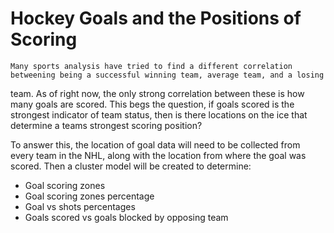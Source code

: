 # Hockey Goals and the Positions of Scoring

    Many sports analysis have tried to find a different correlation betweening being a successful winning team, average team, and a losing 
team. As of right now, the only strong correlation between these is how many goals are scored. This begs the question, if goals scored 
is the strongest indicator of team status, then is there locations on the ice that determine a teams strongest scoring position?

To answer this, the location of goal data will need to be collected from every team in the NHL, along with the location from 
where the goal was scored. Then a cluster model will be created to determine:

- Goal scoring zones
- Goal scoring zones percentage
- Goal vs shots percentages
- Goals scored vs goals blocked by opposing team